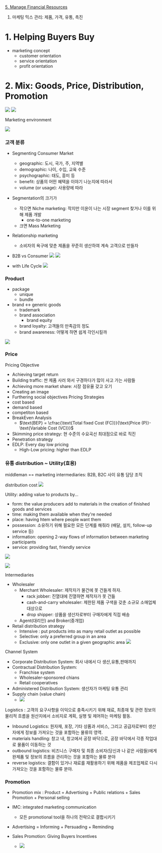 [5. Manage Financial Resources](5.%20Manage%20Financial%20Resources.md)

1. 마케팅 믹스 관리: 제품, 가격, 유통, 촉진
# 1. Helping Buyers Buy

- marketing concept
	- customer orientation
	- service orientation
	- profit orientation


# 2. Mix: Goods, Price, Distribution, Promotion

![](resource/Pasted%20image%2020231024103035.png)
![](resource/Pasted%20image%2020231024104559.png)


Marketing environment

![](resource/Pasted%20image%2020231024104719.png)


### 고객 분류

-  Segmenting Consumer Market
	- geographic: 도시, 국가, 주, 지역별
	- demographic: 나이, 수입, 교육 수준
	- psychographic:  태도, 흥미 등 
	- benefit: 상품의 어떤 혜택을 이야기 나눈지에 따라서
	- volume (or usage): 사용량에 따라
- Segmentation의 크기가
	- 작으면 Niche marketing: 작지만 이윤이 나는 시장  segment 찾거나 이를 위해 제품 개발
		- one-to-one marketing 
	- 크면 Mass Marketing
- Relationship marketing
	- 소비자의 욕구에 맞춘 제품을 꾸준히 생산하여 계속 고객으로 만들자



- B2B vs Consumer
![](resource/Pasted%20image%2020231024105709.png)
![](resource/Pasted%20image%2020231024122348.png)

- with Life Cycle 
![](resource/Pasted%20image%2020231024111010.png)

### Product
- package 
	- unique
	- bundle
- brand <-> generic goods
	- trademark
	- brand association
		- brand equity
	- brand loyalty: 고객들의 만족감의 정도
	- brand awareness: 어떻게 하면 쉽게 각인시킬까

![](resource/Pasted%20image%2020231024110149.png)


### Price

Pricing Objective
- Achieving target return 
- Building traffic: 싼 제품 사러 와서 구경하다가 많이 사고 가는 사람들
- Achieving more market share: 시장 점유율 갖고 오기
- Creating an image
- Furthering social objectives
Pricing Strategies
- cost based
- demand based
- competiton based
- BreakEven Analysis
	- $\text{BEP} = \cfrac{\text{Total fixed Cost (FC)}}{\text{Price (P)}-\text{Variable Cost (VC)}}$
- Skimming price strategy: 현 수준의 수요곡선 최대점으로 바로 직진
- Penetration strategy
- EDLP: Every day low pricing
	- High-Low pricing: higher than EDLP

### 유통 distribution ~  Utility(효용)
middleman == marketing intermediaries: B2B, B2C 사이 유통 담당 조직

distribution cost
![](resource/Pasted%20image%2020231024114056.png)

Utility: adding value to products by...
- form: the value producers add to materials in the creation of finished goods and services
- time:  making them available when they're needed
- place: having htem where people want them
- possession: 소유하기 위해 필요한 모든 단계를 해줘라 (배달, 설치, follow-up service 등)
- information: opening 2-way flows of information between marketing participants
- service: providing fast, friendly service

![](resource/Pasted%20image%2020231024114004.png)

![](resource/Pasted%20image%2020231024114025.png)

Intermediaries
- Wholesaler
	- Merchant Wholesaler: 제작자가 물건에 못 건들게 하자. 
		- rack jobber: 진열대에 진열하면 제작자가 못 건듦
		- cash-and-carry wholesaler: 제한된 제품 구색을 갖춘 소규모 소매업체 대상으로
		- drop shipper:  상품을 생산자로부터 구매자에게 직접 배송
	- Agent(대리인) and Broker(중개업)
- Retail distribution strategy
	- Intensive : put products into as many retail outlet as possible
	- Selective: only a preferred group in an area
	- Exclusive: only one outlet in a given geographic area
	![](resource/Pasted%20image%2020231024115710.png)

Channel System
- Corporate Distribution System: 회사 내에서 다 생산,유통,판매까지
- Contractual Distribution System:
	- Franchise system
	- Wholesaler-sponsored chians
	- Retail cooperatives
- Administered Distribution System: 생산자가 마케팅 유통 관리
- Supply chain (value chain)
	- ![](resource/Pasted%20image%2020231024120715.png)

Logistics
: 고객의 요구사항을 이익으로 충족시키기 위해 재료, 최종재 및 관련 정보의 물리적 흐름을 원산지에서 소비지로 계획, 실행 및 제어하는 마케팅 활동.
- Inbound Logistics: 원자재, 포장, 기타 상품과 서비스, 그리고 공급자로부터 생산자에게 정보를 가져오는 것을 포함하는 물류의 영역.
- materials handling: 창고 내, 창고에서 공장 바닥으로, 공장 바닥에서 각종 작업대로 물품이 이동하는 것
- outbound logistics: 비즈니스 구매자 및 최종 소비자(당신과 나 같은 사람들)에게 완제품 및 정보의 흐름을 관리하는 것을 포함하는 물류 분야
- reverse logistics: 결함이 있거나 재료를 재활용하기 위해 제품을 제조업체로 다시 가져오는 것을 포함하는 물류 분야.

### Promotion 
- Promotion mix : Product = Advertising + Public relations + Sales Promotion + Personal selling
- IMC: integrated marketing communication
	- 모든 promotional tool을 하나의 전략으로 결합시키기

- Advertising = Informing + Persuading + Reminding

- Sales Promotion: Giving Buyers Incentives
	- ![](resource/Pasted%20image%2020231024122548.png)
